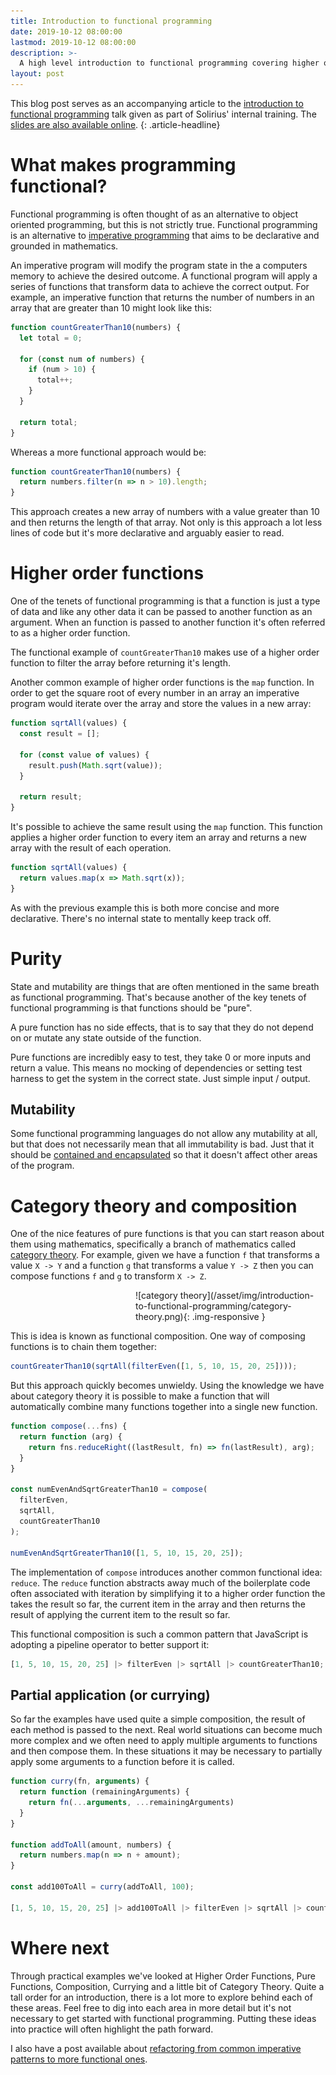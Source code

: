 ```yaml
---
title: Introduction to functional programming
date: 2019-10-12 08:00:00
lastmod: 2019-10-12 08:00:00
description: >-
  A high level introduction to functional programming covering higher order functions, functional purity, composition and currying.
layout: post
---
```


This blog post serves as an accompanying article to the [introduction to functional programming]() talk given as part of Solirius' internal training. The [slides are also available online]().
{: .article-headline}

# What makes programming functional?

Functional programming is often thought of as an alternative to object oriented programming, but this is not strictly true. Functional programming is an alternative to [imperative programming](https://en.wikipedia.org/wiki/Imperative_programming) that aims to be declarative and grounded in mathematics.

An imperative program will modify the program state in the a computers memory to achieve the desired outcome. A functional program will apply a series of functions that transform data to achieve the correct output. For example, an imperative function that returns the number of numbers in an array that are greater than 10 might look like this:

```javascript
function countGreaterThan10(numbers) {
  let total = 0;

  for (const num of numbers) {
    if (num > 10) {
      total++;
    }
  }

  return total;
}
```

Whereas a more functional approach would be:

```javascript
function countGreaterThan10(numbers) {
  return numbers.filter(n => n > 10).length;
}
```

This approach creates a new array of numbers with a value greater than 10 and then returns the length of that array. Not only is this approach a lot less lines of code but it's more declarative and arguably easier to read.

# Higher order functions

One of the tenets of functional programming is that a function is just a type of data and like any other data it can be passed to another function as an argument. When an function is passed to another function  it's often referred to as a higher order function.

The functional example of `countGreaterThan10` makes use of a higher order function to filter the array before returning it's length. 

Another common example of higher order functions is the `map` function. In order to get the square root of every number in an array an imperative program would iterate over the array and store the values in a new array:

```javascript
function sqrtAll(values) {
  const result = [];
  
  for (const value of values) {
    result.push(Math.sqrt(value));
  }

  return result;
}
```

It's possible to achieve the same result using the `map` function. This function applies a higher order function to every item an array and returns a new array with the result of each operation.

```javascript
function sqrtAll(values) {
  return values.map(x => Math.sqrt(x));
}
```

As with the previous example this is both more concise and more declarative. There's no internal state to mentally keep track off.

# Purity

State and mutability are things that are often mentioned in the same breath as functional programming. That's because another of the key tenets of functional programming is that functions should be "pure". 

A pure function has no side effects, that is to say that they do not depend on or mutate any state outside of the function.

Pure functions are incredibly easy to test, they take 0 or more inputs and return a value. This means no mocking of dependencies or setting test harness to get the system in the correct state. Just simple input / output.

## Mutability

Some functional programming languages do not allow any mutability at all, but that does not necessarily mean that all immutability is bad. Just that it should be [contained and encapsulated]() so that it doesn't affect other areas of the program.

# Category theory and composition

One of the nice features of pure functions is that you can start reason about them using mathematics, specifically a branch of mathematics called [category theory](https://en.wikipedia.org/wiki/Category_theory). For example, given we have a function `f` that transforms a value `X -> Y` and a function `g` that transforms a value `Y -> Z` then you can compose functions `f` and `g` to transform `X -> Z`.

<div markdown="1" style="width: 300px; margin: 3px 15px 0 200px">
![category theory](/asset/img/introduction-to-functional-programming/category-theory.png){: .img-responsive }
</div>

This is idea is known as functional composition. One way of composing functions is to chain them together:

```javascript
countGreaterThan10(sqrtAll(filterEven([1, 5, 10, 15, 20, 25])));
```

But this approach quickly becomes unwieldy. Using the knowledge we have about category theory it is possible to make a function that will automatically combine many functions together into a single new function.

```javascript
function compose(...fns) {
  return function (arg) {
    return fns.reduceRight((lastResult, fn) => fn(lastResult), arg);
  }
}

const numEvenAndSqrtGreaterThan10 = compose(
  filterEven, 
  sqrtAll,
  countGreaterThan10
);

numEvenAndSqrtGreaterThan10([1, 5, 10, 15, 20, 25]);
``` 

The implementation of `compose` introduces another common functional idea: `reduce`. The `reduce` function abstracts away much of the boilerplate code often associated with iteration by simplifying it to a higher order function the takes the result so far, the current item in the array and then returns the result of applying the current item to the result so far. 

This functional composition is such a common pattern that JavaScript is adopting a pipeline operator to better support it:

```javascript
[1, 5, 10, 15, 20, 25] |> filterEven |> sqrtAll |> countGreaterThan10; 
```

## Partial application (or currying)

So far the examples have used quite a simple composition, the result of each method is passed to the next. Real world situations can become much more complex and we often need to apply multiple arguments to functions and then compose them. In these situations it may be necessary to partially apply some arguments to a function before it is called.

```javascript
function curry(fn, arguments) {
  return function (remainingArguments) {
    return fn(...arguments, ...remainingArguments)
  }
}

function addToAll(amount, numbers) {
  return numbers.map(n => n + amount);
}

const add100ToAll = curry(addToAll, 100);

[1, 5, 10, 15, 20, 25] |> add100ToAll |> filterEven |> sqrtAll |> countGreaterThan10; 
```

# Where next

Through practical examples we've looked at Higher Order Functions, Pure Functions, Composition, Currying and a little bit of Category Theory. Quite a tall order for an introduction, there is a lot more to explore behind each of these areas. Feel free to dig into each area in more detail but it's not necessary to get started with functional programming. Putting these ideas into practice will often highlight the path forward.

I also have a post available about [refactoring from common imperative patterns to more functional ones]().

